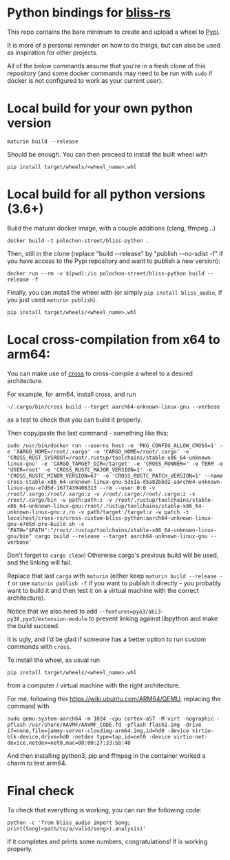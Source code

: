 Python bindings for [bliss-rs](https://github.com/Polochon-street/bliss-rs/)
============================================================================

This repo contains the bare minimum to create and upload a wheel to
[Pypi](https://pypi.org/project/bliss-audio/).

It is more of a personal reminder on how to do things, but can also be used
as inspiration for other projects.

All of the below commands assume that you're in a fresh clone of this
repository (and some docker commands may need to be run with `sudo` if docker is
not configured to work as your current user).

Local build for your own python version
=======================================

```
maturin build --release
```

Should be enough. You can then proceed to install the built wheel with
```
pip install target/wheels/<wheel_name>.whl
```

Local build for all python versions (3.6+)
==========================================

Build the maturin docker image, with a couple additions (clang, ffmpeg...)
```
docker build -t polochon-street/bliss-python .
```

Then, still in the clone (replace "build --release" by "publish --no-sdist -f" if
you have access to the Pypi repository and want to publish a new version):
```
docker run --rm -v $(pwd):/io polochon-street/bliss-python build --release -f
```

Finally, you can install the wheel with (or simply `pip install
bliss_audio`, if you just used `maturin publish`).
```
pip install target/wheels/<wheel_name>.whl
```

Local cross-compilation from x64 to arm64:
==========================================

You can make use of [cross](https://github.com/cross-rs/cross) to cross-compile
a wheel to a desired architecture.

For example, for arm64, install cross, and run

```
~/.cargo/bin/cross build --target aarch64-unknown-linux-gnu --verbose
```

as a test to check that you can build it properly.

Then copy/paste the last command - something like this:
```
sudo /usr/bin/docker run --userns host -e 'PKG_CONFIG_ALLOW_CROSS=1' -e 'XARGO_HOME=/root/.xargo' -e 'CARGO_HOME=/root/.cargo' -e 'CROSS_RUST_SYSROOT=/root/.rustup/toolchains/stable-x86_64-unknown-linux-gnu' -e 'CARGO_TARGET_DIR=/target' -e 'CROSS_RUNNER=' -e TERM -e 'USER=root' -e 'CROSS_RUSTC_MAJOR_VERSION=1' -e 'CROSS_RUSTC_MINOR_VERSION=67' -e 'CROSS_RUSTC_PATCH_VERSION=1' --name cross-stable-x86_64-unknown-linux-gnu-53e1a-d5a82bbd2-aarch64-unknown-linux-gnu-e7d5d-1677439406313 --rm --user 0:0 -v /root/.xargo:/root/.xargo:z -v /root/.cargo:/root/.cargo:z -v /root/.cargo/bin -v path:path:z -v /root/.rustup/toolchains/stable-x86_64-unknown-linux-gnu:/root/.rustup/toolchains/stable-x86_64-unknown-linux-gnu:z,ro -v path/target:/target:z -w patch -t localhost/cross-rs/cross-custom-bliss-python:aarch64-unknown-linux-gnu-e7d5d-pre-build sh -c 'PATH="$PATH":"/root/.rustup/toolchains/stable-x86_64-unknown-linux-gnu/bin" cargo build --release --target aarch64-unknown-linux-gnu --verbose'
```

Don't forget to `cargo clean`! Otherwise cargo's previous
build will be used, and the linking will fail.

Replace that last `cargo` with `maturin` (either keep `maturin build --release -f` or
use `maturin publish -f` if you want to publish it directly - you probably want to
build it and then test it on a virtual machine with the correct architecture).

Notice that we also need to add `--features=pyo3/abi3-py38,pyo3/extension-module`
to prevent linking against libpython and make the build succeed.

It is ugly, and I'd be glad if someone has a better option to run custom
commands with `cross`.

To install the wheel, as usual run 
```
pip install target/wheels/<wheel_name>.whl
```

from a computer / virtual machine with the right architecture.

For me, following this https://wiki.ubuntu.com/ARM64/QEMU, replacing the
command with
```
sudo qemu-system-aarch64 -m 1024 -cpu cortex-a57 -M virt -nographic -pflash /usr/share/AAVMF/AAVMF_CODE.fd -pflash flash1.img -drive if=none,file=jammy-server-cloudimg-arm64.img,id=hd0 -device virtio-blk-device,drive=hd0 -netdev type=tap,id=net0 -device virtio-net-device,netdev=net0,mac=08:00:27:33:5b:40
```

And then installing python3, pip and ffmpeg in the container worked a charm to
test arm64.

Final check
===========

To check that everything is working, you can run the following code:
```
python -c 'from bliss_audio import Song; print(Song(<path/to/a/valid/song>).analysis)'
```

If it completes and prints some numbers, congratulations! If is working
properly.
